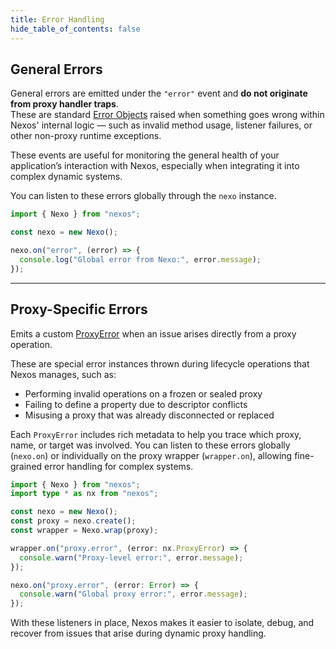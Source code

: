 ```yaml
---
title: Error Handling
hide_table_of_contents: false
---
```


## General Errors

General errors are emitted under the `"error"` event and **do not originate from proxy handler traps**.  
These are standard [Error Objects](https://developer.mozilla.org/en-US/docs/Web/JavaScript/Reference/Global_Objects/Error) raised when something goes wrong within Nexos' internal logic — such as invalid method usage, listener failures, or other non-proxy runtime exceptions.

These events are useful for monitoring the general health of your application’s interaction with Nexos, especially when integrating it into complex dynamic systems.

You can listen to these errors globally through the `nexo` instance.

```typescript
import { Nexo } from "nexos";

const nexo = new Nexo();

nexo.on("error", (error) => {
  console.log("Global error from Nexo:", error.message);
});
```

---

## Proxy-Specific Errors

Emits a custom [ProxyError](../../api/classes/ProxyError) when an issue arises directly from a proxy operation.

These are special error instances thrown during lifecycle operations that Nexos manages, such as:

- Performing invalid operations on a frozen or sealed proxy
- Failing to define a property due to descriptor conflicts
- Misusing a proxy that was already disconnected or replaced

Each `ProxyError` includes rich metadata to help you trace which proxy, name, or target was involved. You can listen to these errors globally (`nexo.on`) or individually on the proxy wrapper (`wrapper.on`), allowing fine-grained error handling for complex systems.

```typescript
import { Nexo } from "nexos";
import type * as nx from "nexos";

const nexo = new Nexo();
const proxy = nexo.create();
const wrapper = Nexo.wrap(proxy);

wrapper.on("proxy.error", (error: nx.ProxyError) => {
  console.warn("Proxy-level error:", error.message);
});

nexo.on("proxy.error", (error: Error) => {
  console.warn("Global proxy error:", error.message);
});
```

With these listeners in place, Nexos makes it easier to isolate, debug, and recover from issues that arise during dynamic proxy handling.
